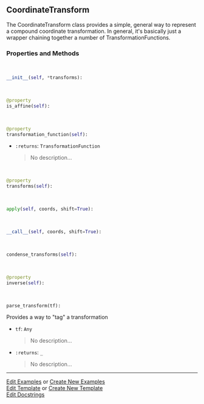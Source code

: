 ## <a id="McUtils.Coordinerds.CoordinateTransformations.CoordinateTransform.CoordinateTransform">CoordinateTransform</a>
The CoordinateTransform class provides a simple, general way to represent a
compound coordinate transformation.
In general, it's basically just a wrapper chaining together a number of TransformationFunctions.

### Properties and Methods
<a id="McUtils.Coordinerds.CoordinateTransformations.CoordinateTransform.CoordinateTransform.__init__" class="docs-object-method">&nbsp;</a>
```python
__init__(self, *transforms): 
```

<a id="McUtils.Coordinerds.CoordinateTransformations.CoordinateTransform.CoordinateTransform.is_affine" class="docs-object-method">&nbsp;</a>
```python
@property
is_affine(self): 
```

<a id="McUtils.Coordinerds.CoordinateTransformations.CoordinateTransform.CoordinateTransform.transformation_function" class="docs-object-method">&nbsp;</a>
```python
@property
transformation_function(self): 
```

- `:returns`: `TransformationFunction`
    >No description...

<a id="McUtils.Coordinerds.CoordinateTransformations.CoordinateTransform.CoordinateTransform.transforms" class="docs-object-method">&nbsp;</a>
```python
@property
transforms(self): 
```

<a id="McUtils.Coordinerds.CoordinateTransformations.CoordinateTransform.CoordinateTransform.apply" class="docs-object-method">&nbsp;</a>
```python
apply(self, coords, shift=True): 
```

<a id="McUtils.Coordinerds.CoordinateTransformations.CoordinateTransform.CoordinateTransform.__call__" class="docs-object-method">&nbsp;</a>
```python
__call__(self, coords, shift=True): 
```

<a id="McUtils.Coordinerds.CoordinateTransformations.CoordinateTransform.CoordinateTransform.condense_transforms" class="docs-object-method">&nbsp;</a>
```python
condense_transforms(self): 
```

<a id="McUtils.Coordinerds.CoordinateTransformations.CoordinateTransform.CoordinateTransform.inverse" class="docs-object-method">&nbsp;</a>
```python
@property
inverse(self): 
```

<a id="McUtils.Coordinerds.CoordinateTransformations.CoordinateTransform.CoordinateTransform.parse_transform" class="docs-object-method">&nbsp;</a>
```python
parse_transform(tf): 
```
Provides a way to "tag" a transformation
- `tf`: `Any`
    >No description...
- `:returns`: `_`
    >No description...





___

[Edit Examples](https://github.com/McCoyGroup/McUtils/edit/edit/ci/examples/ci/docs/McUtils/Coordinerds/CoordinateTransformations/CoordinateTransform/CoordinateTransform.md) or 
[Create New Examples](https://github.com/McCoyGroup/McUtils/new/edit/?filename=ci/examples/ci/docs/McUtils/Coordinerds/CoordinateTransformations/CoordinateTransform/CoordinateTransform.md) <br/>
[Edit Template](https://github.com/McCoyGroup/McUtils/edit/edit/ci/docs/ci/docs/McUtils/Coordinerds/CoordinateTransformations/CoordinateTransform/CoordinateTransform.md) or 
[Create New Template](https://github.com/McCoyGroup/McUtils/new/edit/?filename=ci/docs/templates/ci/docs/McUtils/Coordinerds/CoordinateTransformations/CoordinateTransform/CoordinateTransform.md) <br/>
[Edit Docstrings](https://github.com/McCoyGroup/McUtils/edit/edit/McUtils/Coordinerds/CoordinateTransformations/CoordinateTransform.py?message=Update%20Docs)